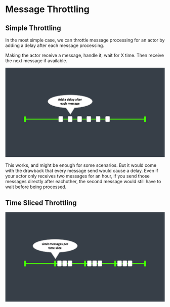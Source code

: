# Message Throttling

## Simple Throttling

In the most simple case, we can throttle message processing for an actor by adding a delay after each message processing.

Making the actor receive a message, handle it, wait for X time.
Then receive the next message if available.

![Simple Message Throttling](images/simple-throttling.png)

This works, and might be enough for some scenarios.
But it would come with the drawback that every message send would cause a delay. 
Even if your actor only receives two messages for an hour, if you send those messages directly after eachother, the second message would still have to wait before being processed.

## Time Sliced Throttling

![Time Sliced Message Throttling](images/time-slice-throttling.png)